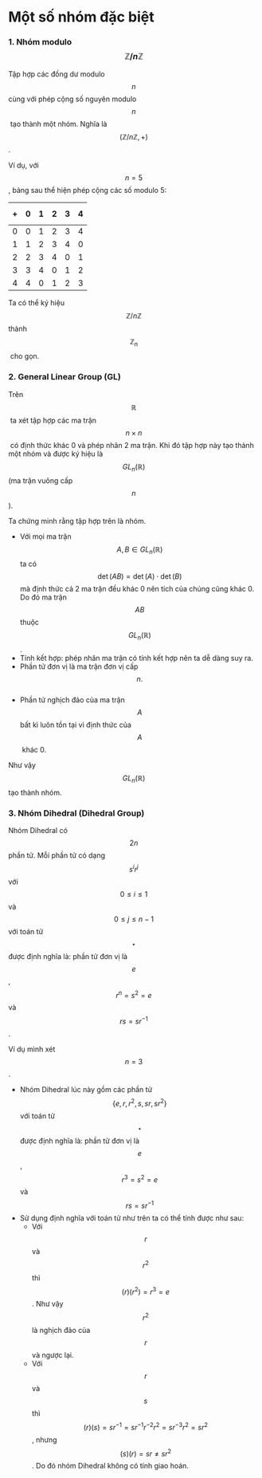 # Một số nhóm đặc biệt

### 1. Nhóm modulo $$\mathbb{Z}/n\mathbb{Z}$$

Tập hợp các đồng dư modulo $$n$$ cùng với phép cộng số nguyên modulo $$n$$​ tạo thành một nhóm. Nghĩa là $$(\mathbb{Z}/n\mathbb{Z}, +)$$.

Ví dụ, với $$n=5$$, bảng sau thể hiện phép cộng các số modulo 5:

| $$+$$ | 0 | 1 | 2 | 3 | 4 |
| ----- | - | - | - | - | - |
| 0     | 0 | 1 | 2 | 3 | 4 |
| 1     | 1 | 2 | 3 | 4 | 0 |
| 2     | 2 | 3 | 4 | 0 | 1 |
| 3     | 3 | 4 | 0 | 1 | 2 |
| 4     | 4 | 0 | 1 | 2 | 3 |

Ta có thể ký hiệu $$\mathbb{Z}/n\mathbb{Z}$$​ thành $$\mathbb{Z}_n$$​ cho gọn.

### 2. General Linear Group (GL)

Trên $$\mathbb{R}$$​ ta xét tập hợp các ma trận $$n \times n$$​ có định thức khác 0 và phép nhân 2 ma trận. Khi đó tập hợp này tạo thành một nhóm và được ký hiệu là $$GL_n(\mathbb{R})$$​ (ma trận vuông cấp $$n$$​).

Ta chứng minh rằng tập hợp trên là nhóm.

* Với mọi ma trận $$A, B \in GL_n(\mathbb{R})$$ ta có $$\det(AB) = \det(A)\cdot\det(B)$$​ mà định thức cả 2 ma trận đều khác 0 nên tích của chúng cũng khác 0. Do đó ma trận $$AB$$ thuộc $$GL_n(\mathbb{R})$$​.
* Tính kết hợp: phép nhân ma trận có tính kết hợp nên ta dễ dàng suy ra.
* Phần tử đơn vị là ma trận đơn vị cấp $$n.$$​
* Phần tử nghịch đảo của ma trận $$A$$ bất kì luôn tồn tại vì định thức của $$A$$​ khác 0.

Như vậy $$GL_n(\mathbb{R})$$​ tạo thành nhóm.

### 3. Nhóm Dihedral (Dihedral Group)

Nhóm Dihedral có $$2n$$ phần tử. Mỗi phần tử có dạng $$s^i r^j$$ với $$0 \leq i \leq 1$$ và $$0 \leq j \leq n-1$$ với toán tử $$\star$$ được định nghĩa là: phần tử đơn vị là $$e$$, $$r^n = s^2 = e$$ và $$rs = sr^{-1}$$.

Ví dụ mình xét $$n=3$$.

* Nhóm Dihedral lúc này gồm các phần tử $$\{e, r, r^2, s, sr, sr^2\}$$ với toán tử $$\star$$ được định nghĩa là: phần tử đơn vị là $$e$$, $$r^3=s^2=e$$ và $$rs = sr^{-1}$$
* Sử dụng định nghĩa với toán tử như trên ta có thể tính được như sau:&#x20;
  * Với $$r$$ và $$r^2$$ thì $$(r)(r^2) = r^3 = e$$. Như vậy $$r^2$$ là nghịch đảo của $$r$$ và ngược lại.
  * Với $$r$$ và $$s$$ thì $$(r)(s) = sr^{-1} = sr^{-1}r^{-2}r^2 = sr^{-3}r^2 = sr^2$$, nhưng $$(s)(r)=sr \neq sr^2$$. Do đó nhóm Dihedral không có tính giao hoán.
